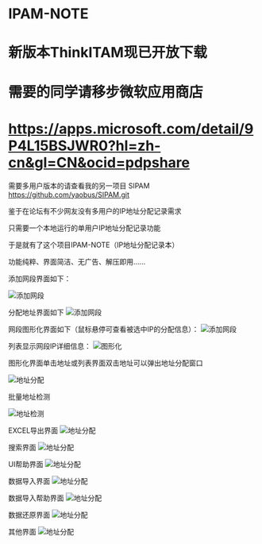 # IPAM-NOTE

# 新版本ThinkITAM现已开放下载
# 需要的同学请移步微软应用商店
# https://apps.microsoft.com/detail/9P4L15BSJWR0?hl=zh-cn&gl=CN&ocid=pdpshare


需要多用户版本的请查看我的另一项目 SIPAM  https://github.com/yaobus/SIPAM.git


鉴于在论坛有不少网友没有多用户的IP地址分配记录需求

只需要一个本地运行的单用户IP地址分配记录功能

于是就有了这个项目IPAM-NOTE（IP地址分配记录本）

功能纯粹、界面简洁、无广告、解压即用......

添加网段界面如下：

![添加网段](https://github.com/yaobus/ProjectData/blob/main/ipam-note/01.png)

分配地址界面如下
![添加网段](https://github.com/yaobus/ProjectData/blob/main/ipam-note/00.png)

网段图形化界面如下（鼠标悬停可查看被选中IP的分配信息）：
![添加网段](https://github.com/yaobus/ProjectData/blob/main/ipam-note/02.png)

列表显示网段IP详细信息：
![图形化](https://github.com/yaobus/ProjectData/blob/main/ipam-note/03.png)

图形化界面单击地址或列表界面双击地址可以弹出地址分配窗口

![地址分配](https://github.com/yaobus/ProjectData/blob/main/ipam-note/04.png)


批量地址检测

![地址检测](https://github.com/yaobus/ProjectData/blob/main/ipam-note/06.png)

EXCEL导出界面
![地址分配]([https://github.com/yaobus/ProjectData/blob/main/ipam-note/%E5%AF%BC%E5%87%BA.png])

搜索界面
![地址分配](https://github.com/yaobus/ProjectData/blob/main/ipam-note/%E6%90%9C%E7%B4%A2%E7%95%8C%E9%9D%A2.png)

UI帮助界面
![地址分配](https://github.com/yaobus/ProjectData/blob/main/ipam-note/helpui.png)

数据导入界面
![地址分配](https://github.com/yaobus/ProjectData/blob/main/ipam-note/import.png)

数据导入帮助界面
![地址分配](https://github.com/yaobus/ProjectData/blob/main/ipam-note/heipimport.png)


数据还原界面
![地址分配](https://github.com/yaobus/ProjectData/blob/main/ipam-note/restore.png)

其他界面
![地址分配](https://github.com/yaobus/ProjectData/blob/main/ipam-note/05.png)
